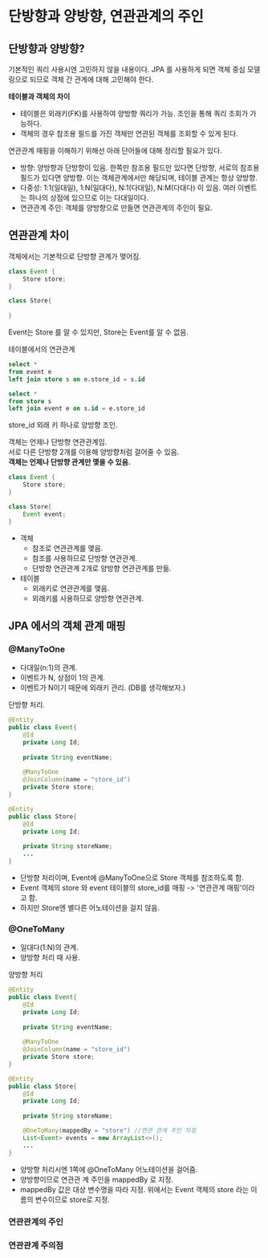 # 단방향과 양방향, 연관관계의 주인

## 단방향과 양방향?
기본적인 쿼리 사용시엔 고민하지 않을 내용이다. JPA 를 사용하게 되면 객체 중심 모델링으로 되므로 객체 간 관계에 대해 고민해야 한다.

**테이블과 객체의 차이**
* 테이블은 외래키(FK)를 사용하여 양방향 쿼리가 가능. 조인을 통해 쿼리 조회가 가능하다.
* 객체의 경우 참조용 필드를 가진 객체만 연관된 객체를 조회할 수 있게 된다.

연관관계 매핑을 이해하기 위해선 아래 단어들에 대해 정리할 필요가 있다.
* 방향: 양방향과 단방향이 있음. 한쪽만 참조용 필드만 있다면 단방향, 서로의 참조용 필드가 있다면 양방향. 이는 객체관계에서만 해당되며, 테이블 관계는 항상 양방향.
* 다중성: 1:1(일대일), 1:N(일대다), N:1(다대일), N:M(다대다) 이 있음. 여러 이벤트는 하나의 상점에 있으므로 이는 다대일이다.
* 연관관계 주인: 객체를 양방향으로 만들면 연관관계의 주인이 필요.

## 연관관계 차이
객체에서는 기본적으로 단방향 관계가 맺어짐.
```java
class Event {
    Store store;
}

class Store{
    
}
```
Event는 Store 를 알 수 있지만, Store는 Event를 알 수 없음.

테이블에서의 연관관계
```sql
select * 
from event e
left join store s on e.store_id = s.id

select *
from store s 
left join event e on s.id = e.store_id
```
store_id 외래 키 하나로 양방향 조인.

객체는 언제나 단방향 연관관계임.  
서로 다른 단방향 2개를 이용해 양방향처럼 걸어줄 수 있음.  
**객체는 언제나 단방향 관계만 맺을 수 있음.**
```java
class Event {
    Store store;
}

class Store{
    Event event;
}
```
* 객체
  * 참조로 연관관계를 맺음.
  * 참조를 사용하므로 단방향 연관관계.
  * 단방향 연관관계 2개로 양방향 연관관계를 만듦.
* 테이블
  * 외래키로 연관관계를 맺음.
  * 외래키를 사용하므로 양방향 연관관계.


## JPA 에서의 객체 관계 매핑

### @ManyToOne
* 다대일(n:1)의 관계.
* 이벤트가 N, 상점이 1의 관계.
* 이벤트가 N이기 때문에 외래키 관리. (DB를 생각해보자.)

단방향 처리.
```java
@Entity
public class Event{
    @Id
    private Long Id;
    
    private String eventName;
    
    @ManyToOne
    @JoinColumn(name = "store_id")
    private Store store;
}

@Entity
public class Store{
    @Id
    private Long Id;
    
    private String storeName;
    ...
}
```
* 단방향 처리이며, Event에 @ManyToOne으로 Store 객체를 참조하도록 함.
* Event 객체의 store 와 event 테이블의 store_id를 매핑 -> '연관관계 매핑'이라고 함.
* 하지만 Store엔 별다른 어노테이션을 걸지 않음.

### @OneToMany
* 일대다(1:N)의 관계.
* 양방향 처리 때 사용.

양방향 처리
```java
@Entity
public class Event{
    @Id
    private Long Id;
    
    private String eventName;
    
    @ManyToOne
    @JoinColumn(name = "store_id")
    private Store store;
}

@Entity
public class Store{
    @Id
    private Long Id;
    
    private String storeName;

    @OneToMany(mappedBy = "store") //연관 관계 주인 지정
    List<Event> events = new ArrayList<>();
    ...
}
```
* 양방향 처리시엔 1쪽에 @OneToMany 어노테이션을 걸어줌.
* 양방향이므로 연관관 계 주인을 mappedBy 로 지정.
* mappedBy 값은 대상 변수명을 따라 지정. 위에서는 Event 객체의 store 라는 이름의 변수이므로 store로 지정.

### 연관관계의 주인

### 연관관계 주의점